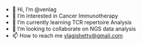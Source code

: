 - 👋 Hi, I’m @venlag
- 👀 I’m interested in Cancer Immunotherapy
- 🌱 I’m currently learning TCR repertoire Analysis
- 💞️ I’m looking to collaborate on NGS data analysis
- 📫 How to reach me vlagishetty@gmail.com

<!---
venlag/venlag is a ✨ special ✨ repository because its `README.md` (this file) appears on your GitHub profile.
You can click the Preview link to take a look at your changes.
--->
